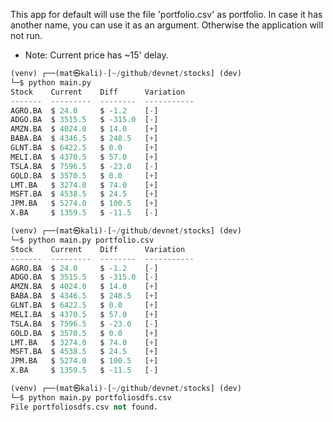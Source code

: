 This app for default will use the file 'portfolio.csv' as portfolio. In case it has another name, you can use it as an argument. Otherwise the application will not run.

* Note: Current price has ~15' delay.

```python
(venv) ┌──(mat㉿kali)-[~/github/devnet/stocks] (dev)
└─$ python main.py
Stock    Current    Diff      Variation
-------  ---------  --------  -----------
AGRO.BA  $ 24.0     $ -1.2    [-]
ADGO.BA  $ 3515.5   $ -315.0  [-]
AMZN.BA  $ 4024.0   $ 14.0    [+]
BABA.BA  $ 4346.5   $ 248.5   [+]
GLNT.BA  $ 6422.5   $ 0.0     [+]
MELI.BA  $ 4370.5   $ 57.0    [+]
TSLA.BA  $ 7596.5   $ -23.0   [-]
GOLD.BA  $ 3570.5   $ 0.0     [+]
LMT.BA   $ 3274.0   $ 74.0    [+]
MSFT.BA  $ 4538.5   $ 24.5    [+]
JPM.BA   $ 5274.0   $ 100.5   [+]
X.BA     $ 1359.5   $ -11.5   [-]
```

```python
(venv) ┌──(mat㉿kali)-[~/github/devnet/stocks] (dev)
└─$ python main.py portfolio.csv
Stock    Current    Diff      Variation
-------  ---------  --------  -----------
AGRO.BA  $ 24.0     $ -1.2    [-]
ADGO.BA  $ 3515.5   $ -315.0  [-]
AMZN.BA  $ 4024.0   $ 14.0    [+]
BABA.BA  $ 4346.5   $ 248.5   [+]
GLNT.BA  $ 6422.5   $ 0.0     [+]
MELI.BA  $ 4370.5   $ 57.0    [+]
TSLA.BA  $ 7596.5   $ -23.0   [-]
GOLD.BA  $ 3570.5   $ 0.0     [+]
LMT.BA   $ 3274.0   $ 74.0    [+]
MSFT.BA  $ 4538.5   $ 24.5    [+]
JPM.BA   $ 5274.0   $ 100.5   [+]
X.BA     $ 1359.5   $ -11.5   [-]
```

```python
(venv) ┌──(mat㉿kali)-[~/github/devnet/stocks] (dev)
└─$ python main.py portfoliosdfs.csv
File portfoliosdfs.csv not found.
```
